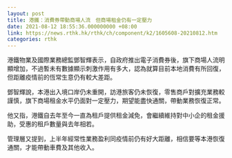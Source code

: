 ```yaml
---
layout: post
title: 港鐵：消費券帶動商場人流　但商場租金仍有一定壓力
date: 2021-08-12 18:55:36.000000000 +08:00
link: https://news.rthk.hk/rthk/ch/component/k2/1605608-20210812.htm
categories: rthk
---
```


港鐵物業及國際業務總監鄧智輝表示，自政府推出電子消費券後，旗下商場人流明顯增加，不過暫未有數據顯示刺激作用有多大，認為就算目前本地消費有所回復，但距離疫情前的恆常生意仍有較大差距。

鄧智輝說，本港出入境口岸仍未重開，訪港旅客仍未恢復，零售商戶對擴充業務較謹慎，旗下商場租金水平仍面對一定壓力，期望能盡快通關，帶動業務恢復正常。

他又指，港鐵自去年至今一直為租戶提供租金減免，會繼續維持對中小企的租金援助，受惠的租戶數量與去年相若。

管理層又提到，上半年經常性業務盈利同疫情前仍有好大距離，相信要等本港恢復通關，才能帶動車費及其他收入。
